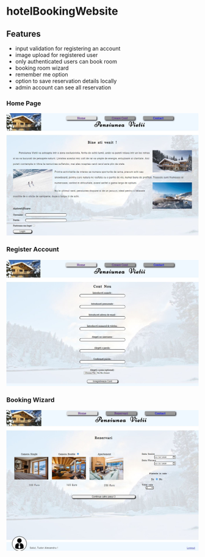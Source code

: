 # hotelBookingWebsite


## Features

* input validation for registering an account
* image upload for registered user
* only authenticated users can book room
* booking room wizard
* remember me option
* option to save reservation details locally
* admin account can see all reservation

### Home Page
![features](./screenshots/Capture1.JPG)

### Register Account
![features](./screenshots/Capture2.JPG)

### Booking Wizard
![features](./screenshots/Capture3.JPG)
